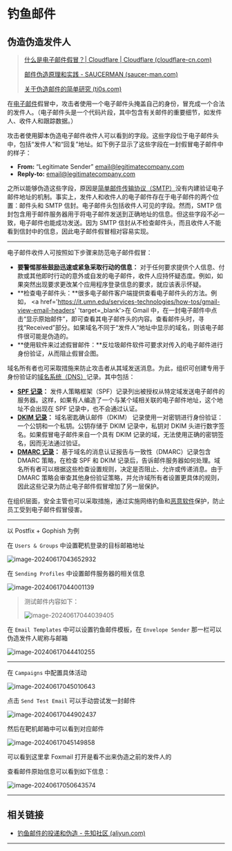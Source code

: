 # 钓鱼邮件

## 伪造伪造发件人

> [什么是电子邮件假冒？| Cloudflare | Cloudflare (cloudflare-cn.com)](https://www.cloudflare-cn.com/learning/email-security/what-is-email-spoofing/)
>
> [邮件伪造原理和实践 - SAUCERMAN (saucer-man.com)](https://saucer-man.com/information_security/452.html#cl-4)
>
> [关于伪造邮件的简单研究 (ti0s.com)](https://www.ti0s.com/39.html)

在[电子邮件](https://www.cloudflare-cn.com/learning/email-security/what-is-email/)假冒中，攻击者使用一个电子邮件头掩盖自己的身份，冒充成一个合法的发件人。（电子邮件头是一个代码片段，其中包含有关邮件的重要细节，如发件人、收件人和跟踪数据。）

攻击者使用脚本伪造电子邮件收件人可以看到的字段。这些字段位于电子邮件头中，包括“发件人”和“回复”地址。如下例子显示了这些字段在一封假冒电子邮件中的样子：

- **From:** “Legitimate Sender” email@legitimatecompany.com
- **Reply-to:** email@legitimatecompany.com

之所以能够伪造这些字段，原因是[简单邮件传输协议（SMTP）](https://www.cloudflare-cn.com/learning/email-security/what-is-smtp/)没有内建验证电子邮件地址的机制。事实上，发件人和收件人的电子邮件存在于电子邮件的两个位置：邮件头和 SMTP 信封。电子邮件头包括收件人可见的字段。然而，SMTP 信封包含用于邮件服务器用于将电子邮件发送到正确地址的信息。但这些字段不必一致，电子邮件也能成功发送。因为 SMTP 信封从不检查邮件头，而且收件人不能看到信封中的信息，因此电子邮件假冒相对容易实现。

---

电子邮件收件人可按照如下步骤来防范电子邮件假冒：

- **要警惕那些鼓励迅速或紧急采取行动的信息：** 对于任何要求提供个人信息、付款或其他即时行动的意外或自发的电子邮件，收件人应持怀疑态度。例如，如果突然出现要求更改某个应用程序登录信息的要求，就应该表示怀疑。
- **检查电子邮件头：**很多电子邮件客户端提供查看电子邮件头的方法。例如， <a href='https://it.umn.edu/services-technologies/how-tos/gmail-view-email-headers' 'target=_blank'>在 Gmail 中，在一封电子邮件中点击“显示原始邮件”，即可查看其电子邮件头的内容。查看邮件头时，寻找“Received”部分。如果域名不同于“发件人”地址中显示的域名，则该电子邮件很可能是伪造的。
- **使用软件来过滤假冒邮件：**反垃圾邮件软件可要求对传入的电子邮件进行身份验证，从而阻止假冒企图。

域名所有者也可采取措施来防止攻击者从其域发送消息。为此，组织可创建专用于身份验证的[域名系统（DNS）](https://www.cloudflare-cn.com/learning/dns/what-is-dns/)记录。其中包括：

- **[SPF 记录](https://www.cloudflare-cn.com/learning/dns/dns-records/dns-spf-record/)：** 发件人策略框架（SPF）记录列出被授权从特定域发送电子邮件的服务器。这样，如果有人编造了一个与某个域相关联的电子邮件地址，这个地址不会出现在 SPF 记录中，也不会通过认证。
- **[DKIM 记录](https://www.cloudflare-cn.com/learning/dns/dns-records/dns-dkim-record/)：** 域名密匙确认邮件（DKIM） 记录使用一对密钥进行身份验证：一个公钥和一个私钥。公钥存储于 DKIM 记录中，私钥对 DKIM 头进行数字签名。如果假冒电子邮件来自一个具有 DKIM 记录的域，无法使用正确的密钥签名，因而无法通过验证。
- **[DMARC 记录](https://www.cloudflare-cn.com/learning/dns/dns-records/dns-dmarc-record/)：** 基于域名的消息认证报告与一致性（DMARC）记录包含 DMARC 策略，在检查 SPF 和 DKIM 记录后，告诉邮件服务器如何处理。域名所有者可以根据这些检查设置规则，决定是否阻止、允许或传递消息。由于 DMARC 策略会审查其他身份验证策略，并允许域所有者设置更具体的规则，因此这些记录为防止电子邮件假冒增加了另一层保护。

在组织层面，安全主管也可以采取措施，通过实施网络钓鱼和[恶意软件](https://www.cloudflare-cn.com/learning/ddos/glossary/malware/)保护，防止员工受到电子邮件假冒侵害。

---

以 Postfix + Gophish 为例

在 `Users & Groups` 中设置靶机登录的目标邮箱地址

![image-20240617043652932](http://cdn.ayusummer233.top/DailyNotes/202406170440685.png)

在 `Sending Profiles` 中设置邮件服务器的相关信息

![image-20240617044001139](http://cdn.ayusummer233.top/DailyNotes/202406170440246.png)

> 测试邮件内容如下：
>
> ![image-20240617044039405](http://cdn.ayusummer233.top/DailyNotes/202406170440443.png)

在 `Email Templates` 中可以设置钓鱼邮件模板，在 `Envelope Sender` 那一栏可以伪造发件人昵称与邮箱

![image-20240617044410255](http://cdn.ayusummer233.top/DailyNotes/202406170444353.png)

---

在 `Campaigns` 中配置具体活动

![image-20240617045010643](http://cdn.ayusummer233.top/DailyNotes/202406170450717.png)

点击 `Send Test Email` 可以手动尝试发一封邮件

![image-20240617044902437](http://cdn.ayusummer233.top/DailyNotes/202406170449492.png)

然后在靶机邮箱中可以看到对应邮件

![image-20240617045149858](http://cdn.ayusummer233.top/DailyNotes/202406170451908.png)

可以看到这里拿 Foxmail 打开是看不出来伪造之前的发件人的

查看邮件原始信息可以看到如下信息：

![image-20240617050643574](http://cdn.ayusummer233.top/DailyNotes/202406170506603.png)

---

## 相关链接

- [钓鱼邮件的投递和伪造 - 先知社区 (aliyun.com)](https://xz.aliyun.com/t/6325?time__1311=n4%2BxnD0DRDBDclCKDsAoxCqxmwuMDIOq0Iqx&alichlgref=https%3A%2F%2Fgithub.com%2Ftib36%2FPhishingBook%3Ftab%3Dreadme-ov-file)

---

























